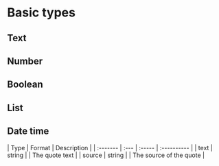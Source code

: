 # Basic types

## Text
## Number
## Boolean
## List
## Date time

| Type | Format | Description |
| :------- | :--- | :----- | :---------- |
| text | string | | The quote text |
| source | string | | The source of the quote |
